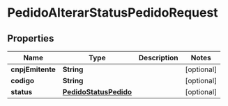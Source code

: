 
# PedidoAlterarStatusPedidoRequest

## Properties
Name | Type | Description | Notes
------------ | ------------- | ------------- | -------------
**cnpjEmitente** | **String** |  |  [optional]
**codigo** | **String** |  |  [optional]
**status** | [**PedidoStatusPedido**](PedidoStatusPedido.md) |  |  [optional]



